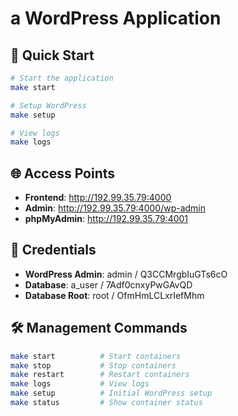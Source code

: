 # a WordPress Application

## 🚀 Quick Start

```bash
# Start the application
make start

# Setup WordPress
make setup

# View logs
make logs
```

## 🌐 Access Points

- **Frontend**: http://192.99.35.79:4000
- **Admin**: http://192.99.35.79:4000/wp-admin
- **phpMyAdmin**: http://192.99.35.79:4001

## 🔑 Credentials

- **WordPress Admin**: admin / Q3CCMrgbIuGTs6cO
- **Database**: a_user / 7Adf0cnxyPwGAvQD
- **Database Root**: root / OfmHmLCLxrIefMhm

## 🛠️ Management Commands

```bash
make start          # Start containers
make stop           # Stop containers  
make restart        # Restart containers
make logs           # View logs
make setup          # Initial WordPress setup
make status         # Show container status
```
